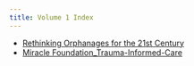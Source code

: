 ```yaml
---
title: Volume 1 Index
---
```


- [Rethinking Orphanages for the 21st Century](Volume%201/Rethinking%20Orphanages%20for%20the%2021st%20Century.md)
- [Miracle Foundation_Trauma-Informed-Care](Volume%201/Miracle%20Foundation/Miracle%20Foundation_Trauma-Informed-Care.md)
